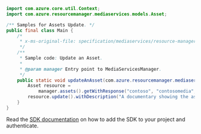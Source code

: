 ```java
import com.azure.core.util.Context;
import com.azure.resourcemanager.mediaservices.models.Asset;

/** Samples for Assets Update. */
public final class Main {
    /*
     * x-ms-original-file: specification/mediaservices/resource-manager/Microsoft.Media/stable/2021-11-01/examples/assets-update.json
     */
    /**
     * Sample code: Update an Asset.
     *
     * @param manager Entry point to MediaServicesManager.
     */
    public static void updateAnAsset(com.azure.resourcemanager.mediaservices.MediaServicesManager manager) {
        Asset resource =
            manager.assets().getWithResponse("contoso", "contosomedia", "ClimbingMountBaker", Context.NONE).getValue();
        resource.update().withDescription("A documentary showing the ascent of Mount Baker in HD").apply();
    }
}
```

Read the [SDK documentation](https://github.com/Azure/azure-sdk-for-java/blob/azure-resourcemanager-mediaservices_2.0.0/sdk/mediaservices/azure-resourcemanager-mediaservices/README.md) on how to add the SDK to your project and authenticate.
